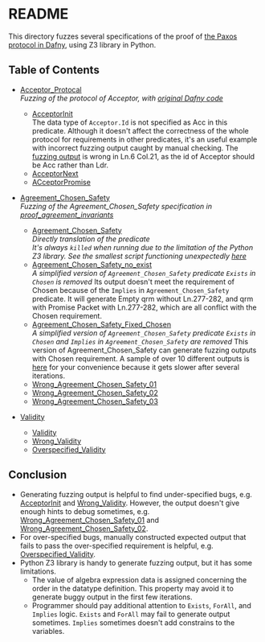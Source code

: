 # README
This directory fuzzes several specifications of the proof of [the Paxos protocol in Dafny](https://github.com/You2Xi2/paxos_proof), using Z3 library in Python. 

## Table of Contents
- [Acceptor_Protocal](https://github.com/You2Xi2/paxos_proof/tree/main/paxos/fuzzing/Acceptor_Protocol)  
  *Fuzzing of the protocol of Acceptor, with [original Dafny code](https://github.com/You2Xi2/paxos_proof/blob/main/paxos/agents.dfy)*  
  - [AcceptorInit](https://github.com/You2Xi2/paxos_proof/blob/main/paxos/fuzzing/Acceptor_Protocol/AcceptorInit.py)  
    The data type of ```Acceptor.Id``` is not specified as Acc in this predicate. 
    Although it doesn't affect the correctness of the whole protocol for requirements in other predicates, it's an useful example with incorrect fuzzing output caught by manual checking. The [fuzzing output](https://github.com/You2Xi2/paxos_proof/blob/main/paxos/fuzzing/Acceptor_Protocol/AcceptorInit_output.txt) is wrong in Ln.6 Col.21, as the id of Acceptor should be Acc rather than Ldr. 
  - [AcceptorNext](https://github.com/You2Xi2/paxos_proof/blob/main/paxos/fuzzing/Acceptor_Protocol/AcceptorNext.py)
  - [ACceptorPromise](https://github.com/You2Xi2/paxos_proof/blob/main/paxos/fuzzing/Acceptor_Protocol/AcceptorPromise.py)  
  

- [Agreement_Chosen_Safety](https://github.com/You2Xi2/paxos_proof/blob/main/paxos/fuzzing/Agreement_Chosen_Safety)  
  *Fuzzing of the Agreement_Chosen_Safety specification in [proof_agreement_invariants](https://github.com/You2Xi2/paxos_proof/blob/main/paxos/proof_agreement_invariants.dfy)*
  - [Agreement_Chosen_Safety](https://github.com/You2Xi2/paxos_proof/blob/main/paxos/fuzzing/Agreement_Chosen_Safety/Agreement_Chosen_Safety.py)  
  *Directly translation of the predicate*  
  *It's always ```killed``` when running due to the limitation of the Python Z3 library. See the smallest script functioning unexpectedly [here](https://github.com/You2Xi2/paxos_proof/blob/unrealistic_Chosen/paxos/fuzzing/Agreement_Chosen_Safety.py)*  
  - [Agreement_Chosen_Safety_no_exist](https://github.com/You2Xi2/paxos_proof/blob/main/paxos/fuzzing/Agreement_Chosen_Safety/Agreement_Chosen_Safety_no_exist.py)  
    *A simplified version of ```Agreement_Chosen_Safety``` predicate*
    *```Exists``` in ```Chosen``` is removed*
    Its output doesn't meet the requirement of Chosen because of the ```Implies``` in ```Agreement_Chosen_Safety``` predicate. 
    It will generate Empty qrm without Ln.277-282, and qrm with Promise Packet with Ln.277-282, which are all conflict with the Chosen requirement.  
  - [Agreement_Chosen_Safety_Fixed_Chosen](https://github.com/You2Xi2/paxos_proof/blob/main/paxos/fuzzing/Agreement_Chosen_Safety/Agreement_Chosen_Safety.py)  
    *A simplified version of ```Agreement_Chosen_Safety``` predicate*
    *```Exists``` in ```Chosen``` and ```Implies``` in ```Agreement_Chosen_Safety``` are removed*
    This version of Agreement_Chosen_Safety can generate fuzzing outputs with Chosen requirement. A sample of over 10 different outputs is [here](https://github.com/You2Xi2/paxos_proof/blob/main/paxos/fuzzing/Agreement_Chosen_Safety/Agreement_Chosen_Safety_output.txt) for your convenience because it gets slower after several iterations. 
  - [Wrong_Agreement_Chosen_Safety_01](https://github.com/You2Xi2/paxos_proof/blob/main/paxos/fuzzing/Agreement_Chosen_Safety/Wrong_Agreement_Chosen_Safety_01.py)  
  - [Wrong_Agreement_Chosen_Safety_02](https://github.com/You2Xi2/paxos_proof/blob/main/paxos/fuzzing/Agreement_Chosen_Safety/Wrong_Agreement_Chosen_Safety_02.py)
  - [Wrong_Agreement_Chosen_Safety_03](https://github.com/You2Xi2/paxos_proof/blob/main/paxos/fuzzing/Agreement_Chosen_Safety/Wrong_Agreement_Chosen_Safety_03.py)  


- [Validity](https://github.com/You2Xi2/paxos_proof/tree/main/paxos/fuzzing/Validity)  
  - [Validity](https://github.com/You2Xi2/paxos_proof/blob/main/paxos/fuzzing/Validity/Validity.py)  
  - [Wrong_Validity](https://github.com/You2Xi2/paxos_proof/blob/main/paxos/fuzzing/Validity/Wrong_Validity.py)  
  - [Overspecified_Validity](https://github.com/You2Xi2/paxos_proof/blob/main/paxos/fuzzing/Validity/Overspecified_Validity.py)

## Conclusion 
- Generating fuzzing output is helpful to find under-specified bugs, e.g. [AcceptorInit](https://github.com/You2Xi2/paxos_proof/blob/main/paxos/fuzzing/Acceptor_Protocol/AcceptorInit.py) and [Wrong_Validity](https://github.com/You2Xi2/paxos_proof/blob/main/paxos/fuzzing/Validity/Wrong_Validity.py). However, the output doesn't give enough hints to debug sometimes, e.g. [Wrong_Agreement_Chosen_Safety_01](https://github.com/You2Xi2/paxos_proof/blob/main/paxos/fuzzing/Agreement_Chosen_Safety/Wrong_Agreement_Chosen_Safety_01.py) and [Wrong_Agreement_Chosen_Safety_02](https://github.com/You2Xi2/paxos_proof/blob/main/paxos/fuzzing/Agreement_Chosen_Safety/Wrong_Agreement_Chosen_Safety_02.py). 
- For over-specified bugs, manually constructed expected output that fails to pass the over-specified requirement is helpful, e.g. [Overspecified_Validity](https://github.com/You2Xi2/paxos_proof/blob/main/paxos/fuzzing/Validity/Overspecified_Validity.py). 
- Python Z3 library is handy to generate fuzzing output, but it has some limitations. 
  - The value of algebra expression data is assigned concerning the order in the datatype definition. This property may avoid it to generate buggy output in the first few iterations.  
  - Programmer should pay additional attention to ```Exists```, ```ForAll```, and ```Implies``` logic. ```Exists``` and  ```ForAll``` may fail to generate output sometimes. `Implies` sometimes doesn't add constrains to the variables. 
